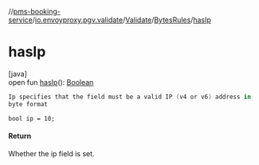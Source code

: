 //[pms-booking-service](../../../../index.md)/[io.envoyproxy.pgv.validate](../../index.md)/[Validate](../index.md)/[BytesRules](index.md)/[hasIp](has-ip.md)

# hasIp

[java]\
open fun [hasIp](has-ip.md)(): [Boolean](https://kotlinlang.org/api/core/kotlin-stdlib/kotlin/-boolean/index.html)

```kotlin
Ip specifies that the field must be a valid IP (v4 or v6) address in
byte format

```
`bool ip = 10;`

#### Return

Whether the ip field is set.